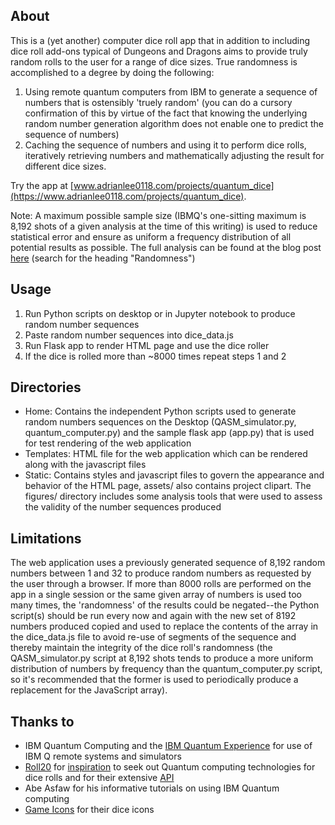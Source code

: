## About
This is a (yet another) computer dice roll app that in addition to including dice roll add-ons typical of Dungeons and Dragons aims to provide truly random rolls to the user for a range of dice sizes. True randomness is accomplished to a degree by doing the following:

1. Using remote quantum computers from IBM to generate a sequence of numbers that is ostensibly 'truely random' (you can do a cursory confirmation of this by virtue of the fact that knowing the underlying random number generation algorithm does not enable one to predict the sequence of numbers)
2. Caching the sequence of numbers and using it to perform dice rolls, iteratively retrieving numbers and mathematically adjusting the result for different dice sizes.

Try the app at [www.adrianlee0118.com/projects/quantum_dice](https://www.adrianlee0118.com/projects/quantum_dice).

Note: A maximum possible sample size (IBMQ's one-sitting maximum is 8,192 shots of a given analysis at the time of this writing) is used to reduce statistical error and ensure as uniform a frequency distribution of all potential results as possible. The full analysis can be found at the blog post [here](https://www.adrianlee0118.com/blog) (search for the heading "Randomness")

## Usage
1. Run Python scripts on desktop or in Jupyter notebook to produce random number sequences
2. Paste random number sequences into dice_data.js
3. Run Flask app to render HTML page and use the dice roller
4. If the dice is rolled more than ~8000 times repeat steps 1 and 2

## Directories
- Home: Contains the independent Python scripts used to generate random numbers sequences on the Desktop (QASM_simulator.py, quantum_computer.py) and the sample flask app (app.py) that is used for test rendering of the web application
- Templates: HTML file for the web application which can be rendered along with the javascript files
- Static: Contains styles and javascript files to govern the appearance and behavior of the HTML page, assets/ also contains project clipart. The figures/ directory includes some analysis tools that were used to assess the validity of the number sequences produced

## Limitations
The web application uses a previously generated sequence of 8,192 random numbers between 1 and 32 to produce random numbers as requested
by the user through a browser. If more than 8000 rolls are performed on the app in a single session or the same given array of numbers is used too many times, the 'randomness' of the results could be negated--the Python script(s) should be run every now and again with the new set of 8192 numbers produced copied and used to replace the contents of the array in the dice_data.js file to avoid re-use of segments of the sequence and thereby maintain the integrity of the dice roll's randomness (the QASM_simulator.py script at 8,192 shots tends to produce a more uniform distribution of numbers by frequency than the quantum_computer.py script, so it's recommended that the former is used to periodically produce a replacement for the JavaScript array).

## Thanks to
- IBM Quantum Computing and the [IBM Quantum Experience](https://www.ibm.com/quantum-computing/technology/experience/?p1=Search&p4=p50385964705&p5=e&cm_mmc=Search_Google-_-1S_1S-_-WW_NA-_-ibm%20quantum%20computing_e&cm_mmca7=71700000061253574&cm_mmca8=aud-384354108630%3Akwd-318569543695&cm_mmca9=Cj0KCQjwka_1BRCPARIsAMlUmEpw0b-3l_R2TWhfp6AB7Ej5xVjozUbz1b0sIhK8LWD2izNsHxhSulcaAoX_EALw_wcB&cm_mmca10=427831691189&cm_mmca11=e&gclid=Cj0KCQjwka_1BRCPARIsAMlUmEpw0b-3l_R2TWhfp6AB7Ej5xVjozUbz1b0sIhK8LWD2izNsHxhSulcaAoX_EALw_wcB&gclsrc=aw.ds) for use of IBM Q remote systems and simulators
- [Roll20](https://roll20.net/) for [inspiration](https://wiki.roll20.net/QuantumRoll) to seek out Quantum computing technologies for dice rolls and for their extensive [API](https://github.com/Roll20/roll20-api-scripts)
- Abe Asfaw for his informative tutorials on using IBM Quantum computing
- [Game Icons](https://game-icons.net/tags/dice.html) for their dice icons
